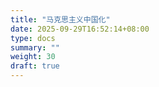 ```yaml
---
title: "马克思主义中国化"
date: 2025-09-29T16:52:14+08:00
type: docs
summary: ""
weight: 30
draft: true
---
```


